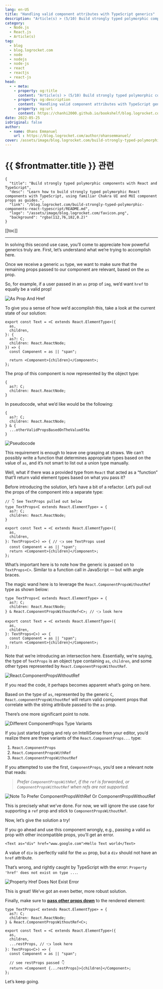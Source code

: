 ```yaml
---
lang: en-US
title: "Handling valid component attributes with TypeScript generics"
description: "Article(s) > (5/10) Build strongly typed polymorphic components with React and TypeScript" 
category:
  - Node.js
  - React.js
  - Article(s)
tag:
  - blog
  - blog.logrocket.com
  - node
  - nodejs
  - node-js
  - react
  - reactjs
  - react-js
head:
  - - meta:
    - property: og:title
      content: "Article(s) > (5/10) Build strongly typed polymorphic components with React and TypeScript"
    - property: og:description
      content: "Handling valid component attributes with TypeScript generics"
    - property: og:url
      content: https://chanhi2000.github.io/bookshelf/blog.logrocket.com/build-strongly-typed-polymorphic-components-react-typescript//handling-valid-component-attributes-typescript-generics.html
date: 2022-05-25
isOriginal: false
author:
  - name: Ohans Emmanuel
    url : https://blog.logrocket.com/author/ohansemmanuel/
cover: /assets/image/blog.logrocket.com/build-strongly-typed-polymorphic-components-react-typescript/banner.png
---
```


# {{ $frontmatter.title }} 관련

```component VPCard
{
  "title": "Build strongly typed polymorphic components with React and TypeScript",
  "desc": "Learn how to build strongly typed polymorphic React components with TypeScript, using familiar Chakra UI and MUI component props as guides.",
  "link": "/blog.logrocket.com/build-strongly-typed-polymorphic-components-react-typescript/README.md",
  "logo": "/assets/image/blog.logrocket.com/favicon.png",
  "background": "rgba(112,76,182,0.2)"
}
```

[[toc]]

---

<SiteInfo
  name="Build strongly typed polymorphic components with React and TypeScript"
  desc="Learn how to build strongly typed polymorphic React components with TypeScript, using familiar Chakra UI and MUI component props as guides."
  url="https://blog.logrocket.com/build-strongly-typed-polymorphic-components-react-typescript#handling-valid-component-attributes-typescript-generics"
  logo="/assets/image/blog.logrocket.com/favicon.png"
  preview="/assets/image/blog.logrocket.com/build-strongly-typed-polymorphic-components-react-typescript/banner.png"/>

In solving this second use case, you’ll come to appreciate how powerful generics truly are. First, let’s understand what we’re trying to accomplish here.

Once we receive a generic `as` type, we want to make sure that the remaining props passed to our component are relevant, based on the `as` prop.

So, for example, if a user passed in an `as` prop of `img`, we’d want `href` to equally be a valid prop!

![As Prop And Href](/assets/image/blog.logrocket.com/build-strongly-typed-polymorphic-components-react-typescript/as-prop-and-href.png)

To give you a sense of how we’d accomplish this, take a look at the current state of our solution:

```tsx
export const Text = <C extends React.ElementType>({
  as,
  children,
}: {
  as?: C;
  children: React.ReactNode;
}) => {
  const Component = as || "span";

  return <Component>{children}</Component>;
};
```

The prop of this component is now represented by the object type:

```tsx
{
  as?: C;
  children: React.ReactNode;
}
```

In pseudocode, what we’d like would be the following:

```tsx
{
  as?: C;
  children: React.ReactNode;
} & {
  ...otherValidPropsBasedOnTheValueOfAs
}
```

![Pseudocode](/assets/image/blog.logrocket.com/build-strongly-typed-polymorphic-components-react-typescript/pseudocode.png)

This requirement is enough to leave one grasping at straws. We can’t possibly write a function that determines appropriate types based on the value of `as`, and it’s not smart to list out a union type manually.

Well, what if there was a provided type from `React` that acted as a “function” that’ll return valid element types based on what you pass it?

Before introducing the solution, let’s have a bit of a refactor. Let’s pull out the props of the component into a separate type:

```tsx
// 👇 See TextProps pulled out below 
type TextProps<C extends React.ElementType> = {
  as?: C;
  children: React.ReactNode;
} 

export const Text = <C extends React.ElementType>({
  as,
  children,
}: TextProps<C>) => { // 👈 see TextProps used 
  const Component = as || "span";
  return <Component>{children}</Component>;
};
```

What’s important here is to note how the generic is passed on to `TextProps<C>`. Similar to a function call in JavaScript — but with angle braces.

The magic wand here is to leverage the `React.ComponentPropsWithoutRef` type as shown below:

```tsx
type TextProps<C extends React.ElementType> = {
  as?: C;
  children: React.ReactNode;
} & React.ComponentPropsWithoutRef<C>; // 👈 look here 

export const Text = <C extends React.ElementType>({
  as,
  children,
}: TextProps<C>) => {
  const Component = as || "span";
  return <Component>{children}</Component>;
};
```

Note that we’re introducing an intersection here. Essentially, we’re saying, the type of `TextProps` is an object type containing `as`, `children`, and some other types represented by `React.ComponentPropsWithoutRef`.

![`React.ComponentPropsWithoutRef`](/assets/image/blog.logrocket.com/build-strongly-typed-polymorphic-components-react-typescript/react-componentpropswithoutref.png)

If you read the code, it perhaps becomes apparent what’s going on here.

Based on the type of `as`, represented by the generic `C`, `React.componentPropsWithoutRef` will return valid component props that correlate with the string attribute passed to the `as` prop.

There’s one more significant point to note.

![Different `ComponentProps` Type Variants](/assets/image/blog.logrocket.com/build-strongly-typed-polymorphic-components-react-typescript/different-componentprops-type-variants.png)

If you just started typing and rely on IntelliSense from your editor, you’d realize there are three variants of the `React.ComponentProps...` type:

1. `React.ComponentProps`
2. `React.ComponentPropsWithRef`
3. `React.ComponentPropsWithoutRef`

If you attempted to use the first, `ComponentProps`, you’d see a relevant note that reads:

> *Prefer `ComponentPropsWithRef`, if the `ref` is forwarded, or `ComponentPropsWithoutRef` when refs are not supported.*

![Note To Prefer ComponentPropsWithRef Or ComponentPropsWithoutRef](/assets/image/blog.logrocket.com/build-strongly-typed-polymorphic-components-react-typescript/prefer-componentpropswithref-or-without.png)

This is precisely what we’ve done. For now, we will ignore the use case for supporting a `ref` prop and stick to `ComponentPropsWithoutRef`.

Now, let’s give the solution a try!

If you go ahead and use this component wrongly, e.g., passing a valid `as` prop with other incompatible props, you’ll get an error.

```tsx
<Text as="div" href="www.google.com">Hello Text world</Text>
```

A value of `div` is perfectly valid for the `as` prop, but a `div` should not have an `href` attribute.

That’s wrong, and rightly caught by TypeScript with the error: `Property 'href' does not exist on type ...`.

![Property Href Does Not Exist Error](/assets/image/blog.logrocket.com/build-strongly-typed-polymorphic-components-react-typescript/property-href-doesnt-exist-error.png)

This is great! We’ve got an even better, more robust solution.

Finally, make sure to [**pass other props down**](/blog.logrocket.com/solving-prop-drilling-react-apps.md) to the rendered element:

```tsx
type TextProps<C extends React.ElementType> = {
  as?: C;
  children: React.ReactNode;
} & React.ComponentPropsWithoutRef<C>; 

export const Text = <C extends React.ElementType>({
  as,
  children,
  ...restProps, // 👈 look here
}: TextProps<C>) => {
  const Component = as || "span";

  // see restProps passed 👇
  return <Component {...restProps}>{children}</Component>;
};
```

Let’s keep going.